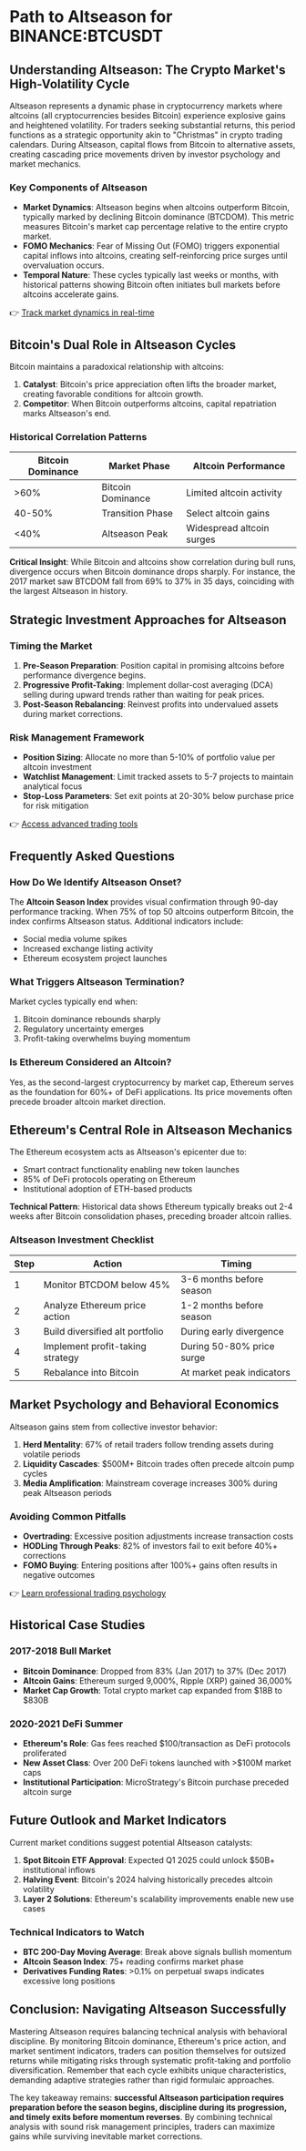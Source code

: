 # Path to Altseason for BINANCE:BTCUSDT

## Understanding Altseason: The Crypto Market's High-Volatility Cycle

Altseason represents a dynamic phase in cryptocurrency markets where altcoins (all cryptocurrencies besides Bitcoin) experience explosive gains and heightened volatility. For traders seeking substantial returns, this period functions as a strategic opportunity akin to "Christmas" in crypto trading calendars. During Altseason, capital flows from Bitcoin to alternative assets, creating cascading price movements driven by investor psychology and market mechanics.

### Key Components of Altseason

- **Market Dynamics**: Altseason begins when altcoins outperform Bitcoin, typically marked by declining Bitcoin dominance (BTCDOM). This metric measures Bitcoin's market cap percentage relative to the entire crypto market.
- **FOMO Mechanics**: Fear of Missing Out (FOMO) triggers exponential capital inflows into altcoins, creating self-reinforcing price surges until overvaluation occurs.
- **Temporal Nature**: These cycles typically last weeks or months, with historical patterns showing Bitcoin often initiates bull markets before altcoins accelerate gains.

👉 [Track market dynamics in real-time](https://bit.ly/okx-bonus)

## Bitcoin's Dual Role in Altseason Cycles

Bitcoin maintains a paradoxical relationship with altcoins:
1. **Catalyst**: Bitcoin's price appreciation often lifts the broader market, creating favorable conditions for altcoin growth.
2. **Competitor**: When Bitcoin outperforms altcoins, capital repatriation marks Altseason's end.

### Historical Correlation Patterns

| Bitcoin Dominance | Market Phase | Altcoin Performance |
|-------------------|--------------|---------------------|
| >60%              | Bitcoin Dominance | Limited altcoin activity |
| 40-50%            | Transition Phase | Select altcoin gains |
| <40%              | Altseason Peak | Widespread altcoin surges |

**Critical Insight**: While Bitcoin and altcoins show correlation during bull runs, divergence occurs when Bitcoin dominance drops sharply. For instance, the 2017 market saw BTCDOM fall from 69% to 37% in 35 days, coinciding with the largest Altseason in history.

## Strategic Investment Approaches for Altseason

### Timing the Market

1. **Pre-Season Preparation**: Position capital in promising altcoins before performance divergence begins.
2. **Progressive Profit-Taking**: Implement dollar-cost averaging (DCA) selling during upward trends rather than waiting for peak prices.
3. **Post-Season Rebalancing**: Reinvest profits into undervalued assets during market corrections.

### Risk Management Framework

- **Position Sizing**: Allocate no more than 5-10% of portfolio value per altcoin investment
- **Watchlist Management**: Limit tracked assets to 5-7 projects to maintain analytical focus
- **Stop-Loss Parameters**: Set exit points at 20-30% below purchase price for risk mitigation

👉 [Access advanced trading tools](https://bit.ly/okx-bonus)

## Frequently Asked Questions

### How Do We Identify Altseason Onset?

The **Altcoin Season Index** provides visual confirmation through 90-day performance tracking. When 75% of top 50 altcoins outperform Bitcoin, the index confirms Altseason status. Additional indicators include:
- Social media volume spikes
- Increased exchange listing activity
- Ethereum ecosystem project launches

### What Triggers Altseason Termination?

Market cycles typically end when:
1. Bitcoin dominance rebounds sharply
2. Regulatory uncertainty emerges
3. Profit-taking overwhelms buying momentum

### Is Ethereum Considered an Altcoin?

Yes, as the second-largest cryptocurrency by market cap, Ethereum serves as the foundation for 60%+ of DeFi applications. Its price movements often precede broader altcoin market direction.

## Ethereum's Central Role in Altseason Mechanics

The Ethereum ecosystem acts as Altseason's epicenter due to:
- Smart contract functionality enabling new token launches
- 85% of DeFi protocols operating on Ethereum
- Institutional adoption of ETH-based products

**Technical Pattern**: Historical data shows Ethereum typically breaks out 2-4 weeks after Bitcoin consolidation phases, preceding broader altcoin rallies.

### Altseason Investment Checklist

| Step | Action | Timing |
|------|--------|--------|
| 1 | Monitor BTCDOM below 45% | 3-6 months before season |
| 2 | Analyze Ethereum price action | 1-2 months before season |
| 3 | Build diversified alt portfolio | During early divergence |
| 4 | Implement profit-taking strategy | During 50-80% price surge |
| 5 | Rebalance into Bitcoin | At market peak indicators |

## Market Psychology and Behavioral Economics

Altseason gains stem from collective investor behavior:
1. **Herd Mentality**: 67% of retail traders follow trending assets during volatile periods
2. **Liquidity Cascades**: $500M+ Bitcoin trades often precede altcoin pump cycles
3. **Media Amplification**: Mainstream coverage increases 300% during peak Altseason periods

### Avoiding Common Pitfalls

- **Overtrading**: Excessive position adjustments increase transaction costs
- **HODLing Through Peaks**: 82% of investors fail to exit before 40%+ corrections
- **FOMO Buying**: Entering positions after 100%+ gains often results in negative outcomes

👉 [Learn professional trading psychology](https://bit.ly/okx-bonus)

## Historical Case Studies

### 2017-2018 Bull Market

- **Bitcoin Dominance**: Dropped from 83% (Jan 2017) to 37% (Dec 2017)
- **Altcoin Gains**: Ethereum surged 9,000%, Ripple (XRP) gained 36,000%
- **Market Cap Growth**: Total crypto market cap expanded from $18B to $830B

### 2020-2021 DeFi Summer

- **Ethereum's Role**: Gas fees reached $100/transaction as DeFi protocols proliferated
- **New Asset Class**: Over 200 DeFi tokens launched with >$100M market caps
- **Institutional Participation**: MicroStrategy's Bitcoin purchase preceded altcoin surge

## Future Outlook and Market Indicators

Current market conditions suggest potential Altseason catalysts:
1. **Spot Bitcoin ETF Approval**: Expected Q1 2025 could unlock $50B+ institutional inflows
2. **Halving Event**: Bitcoin's 2024 halving historically precedes altcoin volatility
3. **Layer 2 Solutions**: Ethereum's scalability improvements enable new use cases

### Technical Indicators to Watch

- **BTC 200-Day Moving Average**: Break above signals bullish momentum
- **Altcoin Season Index**: 75+ reading confirms market phase
- **Derivatives Funding Rates**: >0.1% on perpetual swaps indicates excessive long positions

## Conclusion: Navigating Altseason Successfully

Mastering Altseason requires balancing technical analysis with behavioral discipline. By monitoring Bitcoin dominance, Ethereum's price action, and market sentiment indicators, traders can position themselves for outsized returns while mitigating risks through systematic profit-taking and portfolio diversification. Remember that each cycle exhibits unique characteristics, demanding adaptive strategies rather than rigid formulaic approaches.

The key takeaway remains: **successful Altseason participation requires preparation before the season begins, discipline during its progression, and timely exits before momentum reverses**. By combining technical analysis with sound risk management principles, traders can maximize gains while surviving inevitable market corrections.